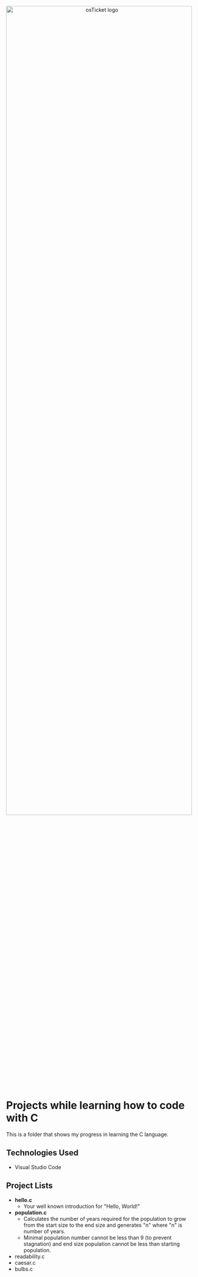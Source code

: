 <p align="center">
<img src="https://i.imgur.com/eGZSBJK.png" height="75%" width="100%"alt="osTicket logo"/>
</p>

<h1>Projects while learning how to code with C</h1>
This is a folder that shows my progress in learning the C language.<br />

<!-- <h2>Video Demonstration</h2>

- ### [YouTube:](https://www.youtube.com) -->

<h2>Technologies Used</h2>

- Visual Studio Code

<h2>Project Lists </h2>

- <b>hello.c</b>
  - Your well known introduction for "Hello, World!"
- <b>population.c</b>
  - Calculates the number of years required for the population to grow from the start size to the end size and generates "n" where "n" is number of years.
  - Minimal population number cannot be less than 9 (to prevent stagnation) and end size population cannot be less than starting population.
- readability.c
- caesar.c
- bulbs.c

